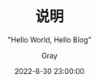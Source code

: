 ---
layout:     post
title:      "说明"
subtitle:   " \"Hello World, Hello Blog\""
date:       2022-6-30 23:00:00
author:     "Gray"
header-img: "img/post-bg-2015.jpg"
catalog: true
tags:
    - Bert
    - Transformer
    - NLP
---
